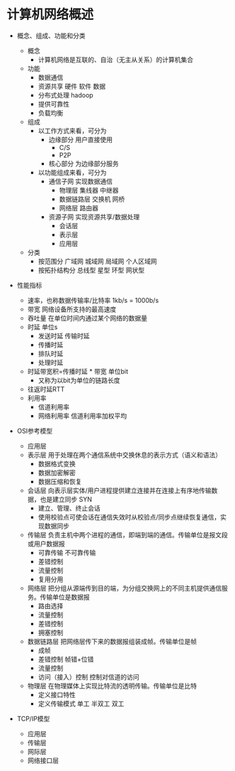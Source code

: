 # 计算机网络概述

+ 概念、组成、功能和分类
  + 概念
    + 计算机网络是互联的、自治（无主从关系）的计算机集合
  + 功能
    + 数据通信
    + 资源共享 硬件 软件 数据
    + 分布式处理 hadoop
    + 提供可靠性
    + 负载均衡
  + 组成
    + 以工作方式来看，可分为
      + 边缘部分 用户直接使用
        + C/S
        + P2P
      + 核心部分 为边缘部分服务
    + 以功能组成来看，可分为
      + 通信子网 实现数据通信
        + 物理层 集线器 中继器
        + 数据链路层 交换机 网桥
        + 网络层 路由器
      + 资源子网 实现资源共享/数据处理
        + 会话层
        + 表示层
        + 应用层
  + 分类
    + 按范围分 广域网 城域网 局域网 个人区域网
    + 按拓扑结构分 总线型 星型 环型 网状型
+ 性能指标
  + 速率，也称数据传输率/比特率 1kb/s = 1000b/s
  + 带宽 网络设备所支持的最高速度
  + 吞吐量 在单位时间内通过某个网络的数据量
  + 时延 单位s
    + 发送时延 传输时延
    + 传播时延
    + 排队时延
    + 处理时延
  + 时延带宽积=传播时延 * 带宽 单位bit
    + 又称为以bit为单位的链路长度
  + 往返时延RTT
  + 利用率
    + 信道利用率
    + 网络利用率 信道利用率加权平均

+ OSI参考模型
  + 应用层
  + 表示层 用于处理在两个通信系统中交换休息的表示方式（语义和语法）
    + 数据格式变换
    + 数据加密解密
    + 数据压缩和恢复
  + 会话层 向表示层实体/用户进程提供建立连接并在连接上有序地传输数据，也是建立同步 SYN
    + 建立、管理、终止会话
    + 使用校验点可使会话在通信失效时从校验点/同步点继续恢复通信，实现数据同步
  + 传输层 负责主机中两个进程的通信，即端到端的通信。传输单位是报文段或用户数据报
    + 可靠传输 不可靠传输
    + 差错控制
    + 流量控制
    + 复用分用
  + 网络层 把分组从源端传到目的端，为分组交换网上的不同主机提供通信服务。传输单位是数据报
    + 路由选择
    + 流量控制
    + 差错控制
    + 拥塞控制
  + 数据链路层 把网络层传下来的数据报组装成帧。传输单位是帧
    + 成帧
    + 差错控制 帧错+位错
    + 流量控制
    + 访问（接入）控制 控制对信道的访问
  + 物理层 在物理媒体上实现比特流的透明传输。传输单位是比特
    + 定义接口特性
    + 定义传输模式 单工 半双工 双工

+ TCP/IP模型
  + 应用层
  + 传输层
  + 网际层
  + 网络接口层